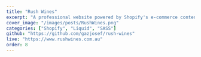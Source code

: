 ```yaml
---
title: "Rush Wines"
excerpt: "A professional website powered by Shopify's e-commerce content management system."
cover_image: "/images/posts/RushWines.png"
categories: ["Shopify", "Liquid", "SASS"]
github: "https://github.com/gazjosef/rush-wines"
live: "https://www.rushwines.com.au"
order: 8
---
```

